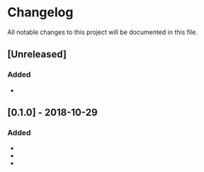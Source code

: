 # Changelog
All notable changes to this project will be documented in this file.

## [Unreleased]
### Added
-

## [0.1.0] - 2018-10-29
### Added
- 
-
- 
